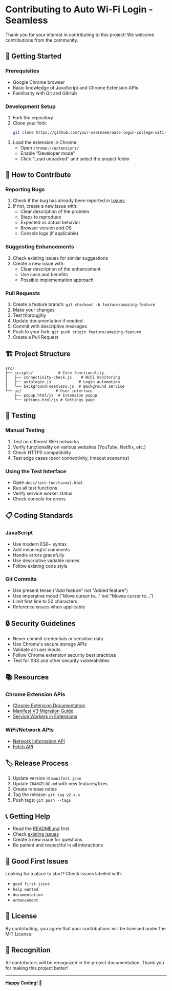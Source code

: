 # Contributing to Auto Wi-Fi Login - Seamless

Thank you for your interest in contributing to this project! We welcome contributions from the community.

## 🚀 Getting Started

### Prerequisites
- Google Chrome browser
- Basic knowledge of JavaScript and Chrome Extension APIs
- Familiarity with Git and GitHub

### Development Setup
1. Fork the repository
2. Clone your fork:
   ```bash
   git clone https://github.com/your-username/auto-login-college-wifi-extension.git
   ```
3. Load the extension in Chrome:
   - Open `chrome://extensions/`
   - Enable "Developer mode"
   - Click "Load unpacked" and select the project folder

## 📝 How to Contribute

### Reporting Bugs
1. Check if the bug has already been reported in [Issues](https://github.com/krishnaguptta/auto-login-college-wifi-extension/issues)
2. If not, create a new issue with:
   - Clear description of the problem
   - Steps to reproduce
   - Expected vs actual behavior
   - Browser version and OS
   - Console logs (if applicable)

### Suggesting Enhancements
1. Check existing issues for similar suggestions
2. Create a new issue with:
   - Clear description of the enhancement
   - Use case and benefits
   - Possible implementation approach

### Pull Requests
1. Create a feature branch: `git checkout -b feature/amazing-feature`
2. Make your changes
3. Test thoroughly
4. Update documentation if needed
5. Commit with descriptive messages
6. Push to your fork: `git push origin feature/amazing-feature`
7. Create a Pull Request

## 🏗️ Project Structure

```
src/
├── scripts/           # Core functionality
│   ├── connectivity-check.js    # WiFi monitoring
│   ├── autologin.js            # Login automation
│   └── background-seamless.js  # Background service
└── ui/               # User interface
    ├── popup.html/js  # Extension popup
    └── options.html/js # Settings page
```

## 🧪 Testing

### Manual Testing
1. Test on different WiFi networks
2. Verify functionality on various websites (YouTube, Netflix, etc.)
3. Check HTTPS compatibility
4. Test edge cases (poor connectivity, timeout scenarios)

### Using the Test Interface
- Open `docs/test-functional.html`
- Run all test functions
- Verify service worker status
- Check console for errors

## 📋 Coding Standards

### JavaScript
- Use modern ES6+ syntax
- Add meaningful comments
- Handle errors gracefully
- Use descriptive variable names
- Follow existing code style

### Git Commits
- Use present tense ("Add feature" not "Added feature")
- Use imperative mood ("Move cursor to..." not "Moves cursor to...")
- Limit first line to 50 characters
- Reference issues when applicable

## 🔒 Security Guidelines

- Never commit credentials or sensitive data
- Use Chrome's secure storage APIs
- Validate all user inputs
- Follow Chrome extension security best practices
- Test for XSS and other security vulnerabilities

## 📚 Resources

### Chrome Extension APIs
- [Chrome Extension Documentation](https://developer.chrome.com/docs/extensions/)
- [Manifest V3 Migration Guide](https://developer.chrome.com/docs/extensions/mv3/intro/)
- [Service Workers in Extensions](https://developer.chrome.com/docs/extensions/mv3/service_workers/)

### WiFi/Network APIs
- [Network Information API](https://developer.mozilla.org/en-US/docs/Web/API/Network_Information_API)
- [Fetch API](https://developer.mozilla.org/en-US/docs/Web/API/Fetch_API)

## 🏷️ Release Process

1. Update version in `manifest.json`
2. Update `CHANGELOG.md` with new features/fixes
3. Create release notes
4. Tag the release: `git tag v2.x.x`
5. Push tags: `git push --tags`

## 📞 Getting Help

- Read the [README.md](README.md) first
- Check [existing issues](https://github.com/krishnaguptta/auto-login-college-wifi-extension/issues)
- Create a new issue for questions
- Be patient and respectful in all interactions

## 🎯 Good First Issues

Looking for a place to start? Check issues labeled with:
- `good first issue`
- `help wanted`
- `documentation`
- `enhancement`

## 📄 License

By contributing, you agree that your contributions will be licensed under the MIT License.

## 🙏 Recognition

All contributors will be recognized in the project documentation. Thank you for making this project better!

---

**Happy Coding! 🚀**
